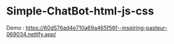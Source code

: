 # Simple-ChatBot-html-js-css

Demo : https://60d576ad4e710a69a465f56f--inspiring-pasteur-069034.netlify.app/
